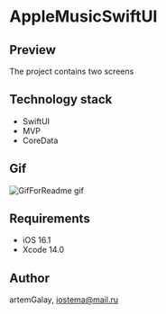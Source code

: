 # AppleMusicSwiftUI
## Preview
The project contains two screens
## Technology stack
* SwiftUI
* MVP
* CoreData

## Gif
![GifForReadme gif](AppleMusicSwiftUI/AppleMusicSwiftUI/Resources/Assets.xcassets/AppleMusicForReadme.gif)

## Requirements
* iOS 16.1
* Xcode 14.0

## Author
artemGalay, iostema@mail.ru
